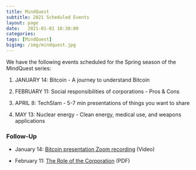 ```yaml
---
title: MindQuest
subtitle: 2021 Scheduled Events
layout: page
date:   2021-01-01 18:30:00
categories: 
tags: [MindQuest]
bigimg: /img/mindquest.jpg
---
```

We have the following events scheduled for the Spring season of the MindQuest series:

1) JANUARY 14:  Bitcoin - A journey to understand Bitcoin

2) FEBRUARY 11: Social responsibilities of corporations - Pros & Cons  

3) APRIL 8: TechSlam - 5-7 min presentations of things you want to share 

4) MAY 13: Nuclear energy - Clean energy, medical use, and weapons applications 
### Follow-Up  

* January 14: [Bitcoin presentation Zoom recording](https://drive.google.com/open?id=1efJE9oNLJf6dBAm7o3CF18xqg48-0Xkv) (Video) 

* February 11: [The Role of the Corporation](/assets/present/2021/role-of-corporation.pdf) (PDF)
